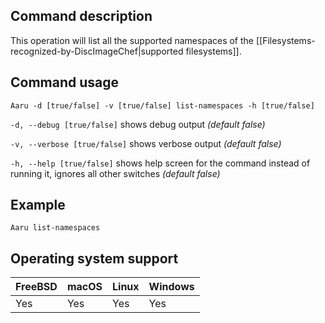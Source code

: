 ## Command description
This operation will list all the supported namespaces of the [[Filesystems-recognized-by-DiscImageChef|supported filesystems]].

## Command usage
```Aaru -d [true/false] -v [true/false] list-namespaces -h [true/false]``` 

```-d, --debug [true/false]``` shows debug output *(default false)*

```-v, --verbose [true/false]``` shows verbose output *(default false)*

```-h, --help [true/false]``` shows help screen for the command instead of running it, ignores all other switches *(default false)*


## Example
```Aaru list-namespaces```

## Operating system support
|FreeBSD|macOS|Linux|Windows|
|---|---|---|---|
|Yes|Yes|Yes|Yes|
